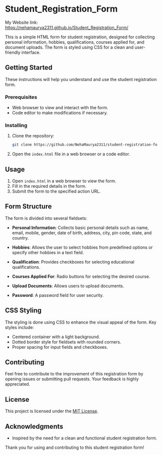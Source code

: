 # Student_Registration_Form

My Website link: https://nehamaurya2311.github.io/Student_Registration_Form/

This is a simple HTML form for student registration, designed for collecting personal information, hobbies, qualifications, courses applied for, and document uploads. The form is styled using CSS for a clean and user-friendly interface.

## Getting Started

These instructions will help you understand and use the student registration form.

### Prerequisites

- Web browser to view and interact with the form.
- Code editor to make modifications if necessary.

### Installing

1. Clone the repository:

   ```bash
   git clone https://github.com/NehaMaurya2311/student-registration-form.git
   ```

2. Open the `index.html` file in a web browser or a code editor.

## Usage

1. Open `index.html` in a web browser to view the form.
2. Fill in the required details in the form.
3. Submit the form to the specified action URL.

## Form Structure

The form is divided into several fieldsets:

- **Personal Information**: Collects basic personal details such as name, email, mobile, gender, date of birth, address, city, pin code, state, and country.

- **Hobbies**: Allows the user to select hobbies from predefined options or specify other hobbies in a text field.

- **Qualification**: Provides checkboxes for selecting educational qualifications.

- **Courses Applied For**: Radio buttons for selecting the desired course.

- **Upload Documents**: Allows users to upload documents.

- **Password**: A password field for user security.

## CSS Styling

The styling is done using CSS to enhance the visual appeal of the form. Key styles include:

- Centered container with a light background.
- Dotted border style for fieldsets with rounded corners.
- Proper spacing for input fields and checkboxes.

## Contributing

Feel free to contribute to the improvement of this registration form by opening issues or submitting pull requests. Your feedback is highly appreciated.

## License

This project is licensed under the [MIT License](LICENSE).

## Acknowledgments

- Inspired by the need for a clean and functional student registration form.

Thank you for using and contributing to this student registration form!
